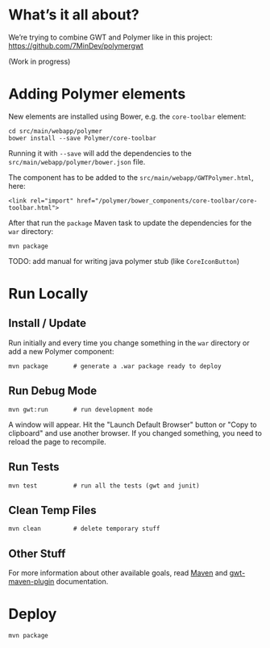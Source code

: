 # What’s it all about?

We’re trying to combine GWT and Polymer like in this project: https://github.com/7MinDev/polymergwt

(Work in progress)

# Adding Polymer elements

New elements are installed using Bower, e.g. the `core-toolbar` element:

```
cd src/main/webapp/polymer
bower install --save Polymer/core-toolbar
```

Running it with `--save` will add the dependencies to the `src/main/webapp/polymer/bower.json` file.

The component has to be added to the `src/main/webapp/GWTPolymer.html`, here:

```
<link rel="import" href="/polymer/bower_components/core-toolbar/core-toolbar.html">
```

After that run the `package` Maven task to update the dependencies for the `war` directory:

```
mvn package
```

TODO: add manual for writing java polymer stub (like `CoreIconButton`)

# Run Locally

## Install / Update

Run initially and every time you change something in the `war` directory or add a new Polymer component:

```
mvn package       # generate a .war package ready to deploy
```

## Run Debug Mode

```
mvn gwt:run       # run development mode
```

A window will appear. Hit the "Launch Default Browser" button or "Copy to clipboard" and use another browser. If you changed something, you need to reload the page to recompile.

## Run Tests

```
mvn test          # run all the tests (gwt and junit)
```

## Clean Temp Files

```
mvn clean         # delete temporary stuff
```

## Other Stuff

For more information about other available goals, read [Maven](http://maven.apache.org) and [gwt-maven-plugin](http://mojo.codehaus.org/gwt-maven-plugin) documentation.

# Deploy

```
mvn package
```
